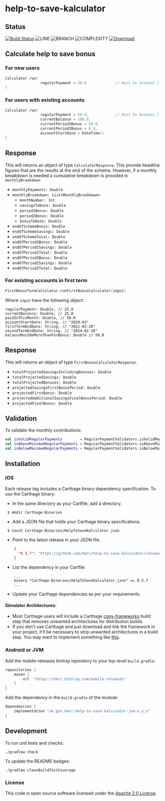 
# help-to-save-kalculator

## Status
[![Build Status](https://app.bitrise.io/app/6a0a30b884ce6131/status.svg?token=q0pKDUFK3Qfa6sXfy66vog&branch=master)](https://app.bitrise.io/app/6a0a30b884ce6131)
![LINE](https://img.shields.io/badge/line--coverage-98%25-brightgreen.svg)
![BRANCH](https://img.shields.io/badge/branch--coverage-82%25-brightgreen.svg)
![COMPLEXITY](https://img.shields.io/badge/complexity-1.64-brightgreen.svg)
[ ![Download](https://api.bintray.com/packages/hmrc/mobile-releases/help-to-save-kalculator/images/download.svg) ](https://bintray.com/hmrc/mobile-releases/help-to-save-kalculator/_latestVersion)
## Calculate help to save bonus

### For new users
```kotlin
Calculator.run(
                regularPayment = 50.0             // Must be between 1 and 50   
)          
```
### For users with existing accounts
```kotlin
Calculator.run(
                regularPayment = 50.0,            // Must be between 1 and 50  
                currentBalance = 100.0,             
                currentPeriod1Bonus = 50.0, 
                currentPeriod2Bonus = 0.0,  
                accountStartDate = DateTime()
)          
```

## Response
This will returns an object of type `CalculatorResponse`.  This provide headline figures that are the results at the end of the scheme. However, if a monthly breakdown is needed a cumulative breakdown is provided in `monthlyBreakdown`

* `monthlyPayments: Double`
* `monthlyBreakdown: List<MonthlyBreakdown>`
    * `monthNumber: Int`
    * `savingsToDate: Double`
    * `period1Bonus: Double`
    * `period2Bonus: Double`
    * `bonusToDate: Double`
* `endOfSchemeBonus: Double`
* `endOfSchemeSavings: Double`
* `endOfSchemeTotal: Double`
* `endOfPeriod1Bonus: Double`
* `endOfPeriod1Savings: Double`
* `endOfPeriod1Total: Double`
* `endOfPeriod2Bonus: Double`
* `endOfPeriod2Savings: Double`
* `endOfPeriod2Total: Double`

### For existing accounts in first term
```kotlin
FirstBonusTermCalculator.runFirstBonusCalculator(input)
```
Where `input` have the following object:
```
regularPayment: Double, // 25.0
currentBalance: Double, // 25.0
paidInThisMonth: Double, // 50.0
accountStartDate: String, // "2020-03"
firstTermEndDate: String, // "2022-02-28"
secondTermEndDate: String, // "2024-02-28"
balanceMustBeMoreThanForBonus: Double // 50.0
```

## Response
This will returns an object of type `FirstBonusCalculatorResponse`. 
* `totalProjectedSavingsIncludingBonuses: Double`
* `totalProjectedSavings: Double`
* `totalProjectedBonuses: Double`
* `projectedSavingsFirstBonusPeriod: Double`
* `projectedFirstBonus: Double`
* `projectedAdditionalSavingsFinalBonusPeriod: Double`
* `projectedFinalBonus: Double`

## Validation

To validate the monthly contributions:
```kotlin
val isValidRegularPayments        = RegularPaymentValidators.isValidRegularPayments(1000.0)      // true
val isAboveMinimumRegularPayments = RegularPaymentValidators.isAboveMinimumRegularPayments(0.0)  // false
val isBelowMaximumRegularPayments = RegularPaymentValidators.isBelowMaximumRegularPayments(50.0) // true
```

## Installation

### iOS

Each release tag includes a Carthage binary dependency specification. To use the Carthage binary:
* In the same directory as your Cartfile, add a directory.
```shell script
 $ mkdir Carthage-Binaries
``` 
* Add a JSON file that holds your Carthage binary specifications.
```shell script
 $ touch Carthage-Binaries/HelpToSaveKalculator.json
```
* Point to the latest release in your JSON file.
```json
    {
      "0.3.7": "https://github.com/hmrc/help-to-save-kalculator/releases/download/0.3.7/HelpToSaveKalculator.framework.zip"
    }
```
* List the dependency in your Cartfile
```shell script
    ...
    binary "Carthage-Binaries/HelpToSaveKalculator.json" == 0.3.7
    ...
```
* Update your Carthage dependencies as per your requirements.

#### Simulator Architectures: 
* Most Carthage users will include a Carthage [copy-frameworks](https://www.raywenderlich.com/416-carthage-tutorial-getting-started) build step that removes unwanted architectures for 
distribution builds.
* If you don't use Carthage and just download and link the framework in your project, it'll be necessary to strip unwanted architectures in a build step.
You may want to implement something like [this](http://ikennd.ac/blog/2015/02/stripping-unwanted-architectures-from-dynamic-libraries-in-xcode/).

### Android or JVM

Add the mobile-releases bintray repository to your top-level `build.gradle`:

```groovy
repositories {
    maven {
        url  "https://hmrc.bintray.com/mobile-releases" 
    }
}
```

Add the dependency in the `build.gradle` of the module:

```groovy
dependencies {
    implementation "uk.gov.hmrc:help-to-save-kalculator-jvm:x.y.z"
}
```

## Development

To run unit tests and checks:

`./gradlew check`

To update the README badges:

`./gradlew cleanBuildTestCoverage`

### License

This code is open source software licensed under the [Apache 2.0 License]("http://www.apache.org/licenses/LICENSE-2.0.html").
